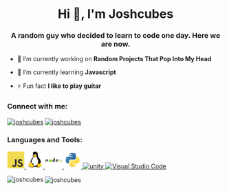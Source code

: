 <h1 align="center">Hi 👋, I'm Joshcubes</h1>
<h3 align="center">A random guy who decided to learn to code one day. Here we are now.</h3>

- 🔭 I’m currently working on **Random Projects That Pop Into My Head**

- 🌱 I’m currently learning **Javascript**

- ⚡ Fun fact **I like to play guitar**

<h3 align="left">Connect with me:</h3>
<p align="left">
<a href="https://www.youtube.com/channel/UCqPVBajCIs94Ui1ZQ_34L1g" target="blank"><img align="center" src="https://raw.githubusercontent.com/rahuldkjain/github-profile-readme-generator/master/src/images/icons/Social/youtube.svg" alt="joshcubes" height="30" width="40" /></a>
<a href="https://www.twitch.tv/joshcubes" target="blank"><img align="center" src="https://upload.wikimedia.org/wikipedia/commons/d/d3/Twitch_Glitch_Logo_Purple.svg" alt="joshcubes" height="30" width="40" /></a>
</p>

<h3 align="left">Languages and Tools:</h3>
<p align="left"> </a> <a href="https://developer.mozilla.org/en-US/docs/Web/JavaScript" target="_blank" rel="noreferrer"> <img src="https://raw.githubusercontent.com/devicons/devicon/master/icons/javascript/javascript-original.svg" alt="javascript" width="40" height="40"/> </a> <a href="https://www.linux.org/" target="_blank" rel="noreferrer"> <img src="https://raw.githubusercontent.com/devicons/devicon/master/icons/linux/linux-original.svg" alt="linux" width="40" height="40"/> </a> <a href="https://nodejs.org" target="_blank" rel="noreferrer"> <img src="https://raw.githubusercontent.com/devicons/devicon/master/icons/nodejs/nodejs-original-wordmark.svg" alt="nodejs" width="40" height="40"/> </a> <a href="https://www.python.org" target="_blank" rel="noreferrer"> <img src="https://raw.githubusercontent.com/devicons/devicon/master/icons/python/python-original.svg" alt="python" width="40" height="40"/> </a> <a href="https://unity.com/" target="_blank" rel="noreferrer"> <img src="https://www.vectorlogo.zone/logos/unity3d/unity3d-icon.svg" alt="unity" width="40" height="40"/> </a> <a href="https://code.visualstudio.com/" target="_blank" rel="noreferrer"> <img src="https://upload.wikimedia.org/wikipedia/commons/9/9a/Visual_Studio_Code_1.35_icon.svg" alt="Visual Studio Code" width="40" height="40"/> </a></p>

<p><img align="left" src="https://github-readme-stats.vercel.app/api/top-langs?username=joshcubes&show_icons=true&locale=en&layout=compact" alt="joshcubes" /></p>

<p>&nbsp;<img align="center" src="https://github-readme-stats.vercel.app/api?username=joshcubes&show_icons=true&locale=en" alt="joshcubes" /></p>

